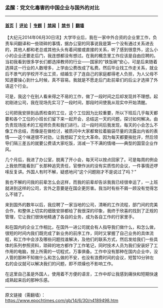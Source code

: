 ### 孟醒：党文化毒害的中国企业与国外的对比

---

#### [首页](../../../..?n4189498) &nbsp;|&nbsp; [评论](../../../../../epoch-comment?n4189498) &nbsp;|&nbsp; [专题](../../../../../epoch-special?n4189498) &nbsp;|&nbsp; [禁闻](../../../../../epoch-news?n4189498) &nbsp;|&nbsp; [禁书](../../../../../books?n4189498) &nbsp;|&nbsp; [翻墙](https://github.com/gfw-breaker/nogfw/blob/master/README.md?n4189498)


<div class="post_content" id="artbody" itemprop="articleBody">
 <!-- article content begin -->
 <p>
  【大纪元2014年06月30日讯】大学毕业后，我在一家中外合资的企业里工作，负责车间翻译和一些琐碎的事情，据办公室的同事说我是第一个没有通过关系进去的，其他人都和老总或其他头头有着间接或直接的关系，听了感到很意外，这么小小的企业还要走后门，我连想都没有想过。在我的概念里工作应该是自由应聘的。当初我看到很多学长们都选择教师的行业——国家的“铁饭碗”安心，可是后来随着选择这一行业的人数增多，上学由公费改成了私费。然后毕业找工作走关系，就业后不景气的学校开不出工资，结婚生子了连自己的家庭都得老人负担，为人父母不知道要操心到什么时候，真不容易。我就是不愿走后门赴前辈们的后尘才选择了外语这个行业。
 </p>
 <p>
  可是，我这个在别人看来得之不易的工作，做了一段时间之后却发现并不理想。起初刚进公司，我在现场先实习了一段时间，那段时间使我从现实中开始清醒。
 </p>
 <p>
  公司把我安排到品质检查的工位，这个工位因为比较重要，所以下班后几乎每天都要和各个工位的小班长们留下来一起开会，总结这一天的问题，探讨如何解决。由负责现场技术的工程师负责和我们进行。过一段时间后我发现，每天的小会怎么不像工作总结，而像是在做检讨，被质问中大家都耷拉着脑袋尽量的流露出内省的表情——这个味道很不对劲，让我想起了文化大革命。因为每天都要挨批评，然后领导们隔三差五的就要公费请大家吃饭，消减一下不满的情绪——典型的国营企业作风。
 </p>
 <p>
  几个月后，我进了办公室，脱离了开小会，每天可以按点回家了。可是每周的例会上我依然能看到厂长那种追究责任，官僚作派的没有实质性的会议，一件事情还啰嗦反复讲。外国人有时不解，疑惑地问“这个问题刚才不是说过了吗？”
 </p>
 <p>
  我也不解的问我的前辈怎么会这样，而我的前辈却告诉我我已经很幸运了，一上班就进到这样的公司，言外之意要是在国企更厉害。我当时有些不屑一顾没有觉得怎么不错了。
 </p>
 <p>
  来到国外的数年以后，我应聘了一家当地的公司，清晰的工作流程，部门间的完美合作，和整体上切实的细致安排都给了我很深的印象，我终于欣喜的找到了正规的管理，它让我们很快地精通了各自的业务，成为各自工作的行家里手。
 </p>
 <p>
  和在国内的企业工作相比，在国外一进公司就会有人指导我们做什么，和怎么做，很短的时间内我们既完成了新业务的前序工作，同时又掌握了自己业务的具体流程，和工作中会涉及哪些问题找谁解决，及他们的联系方式，然后发给我们一些具体的系列参照资料，琐碎的地方都作了工作笔记，同时技术人员为我们安装好了工作用的电脑，按上所需的一切程式，万事俱备。工作中没有那种在国内企业中，没人管的那种不知做什么和怎么做的不安，也没有浪费时间的会议，短暂10分钟左右的会议就可以解决我们的问题，即不烦燥也不影响工作。
 </p>
 <p>
  在这里自己虽是外国人，使用着不方便的语言，工作中却让我感到痛快和短期快速成熟起来后的那种乐感。
 </p>
 <!-- article content end -->
 <div id="below_article_ad">
 </div>
</div>


---

原文链接（需翻墙）：https://www.epochtimes.com/gb/14/6/30/n4189498.htm